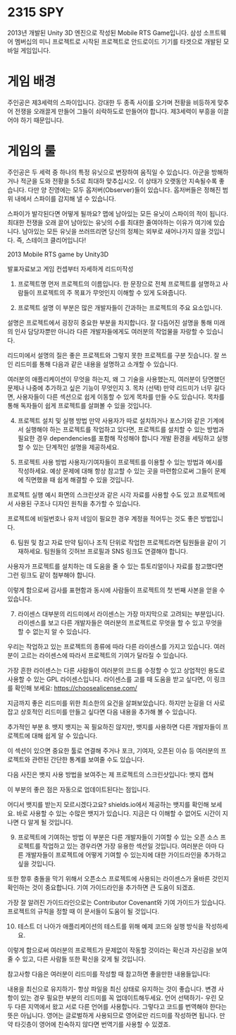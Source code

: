 # 2315 SPY
2013년 개발된 Unity 3D 엔진으로 작성된 Mobile RTS Game입니다. 삼성 소프트웨어 멤버십의 미니 프로젝트로 시작된 프로젝트로 안드로이드 기기를 타겟으로 개발된 모바일 게임입니다.

# 게임 배경
주인공은 제3세력의 스파이입니다. 강대한 두 종족 사이를 오가며 전황을 비등하게 맞추어 전쟁을 오래끌게 만들어 그들이 쇠락하도로 만들어야 합니다. 제3세력이 부흥을 이끌어야 하기 때문입니다.

# 게임의 룰
주인공은 두 세력 중 하나의 특정 유닛으로 변장하여 움직일 수 있습니다. 아군을 방해하거나 적군을 도와 전황을 5:5로 최대하 맞추십시오. 이 상태가 오랫동안 지속될수록 좋습니다. 다만 양 진영에는 모두 옵저버(Observer)들이 있습니다. 옵저버들은 정해진 범위 내에서 스파이를 감지해 낼 수 있습니다.

스파이가 발각된다면 어떻게 될까요? 맵에 남아있는 모든 유닛이 스파이의 적이 됩니다. 최대한 전쟁을 오래 끌어 남아있는 유닛의 수를 최대한 줄여야하는 이유가 여기에 있습니다. 남아있는 모든 유닛을 쓰러뜨리면 당신의 정체는 외부로 새어나가지 않을 것입니다. 즉, 스테이크 클리어입니다!


2013 Mobile RTS game by Unity3D

발표자료보고 게임 컨셉부터 자세하게 리드미작성

1. 프로젝트명
먼저 프로젝트의 이름입니다. 한 문장으로 전체 프로젝트를 설명하고 사람들이 프로젝트의 주 목표가 무엇인지 이해할 수 있게 도와줍니다.

2. 프로젝트 설명
이 부분은 많은 개발자들이 간과하는 프로젝트의 주요 요소입니다.

설명은 프로젝트에서 굉장히 중요한 부분을 차지합니다. 잘 다듬어진 설명을 통해 미래의 인사 담당자뿐만 아니라 다른 개발자들에게도 여러분의 작업물을 자랑할 수 있습니다.

리드미에서 설명의 질은 좋은 프로젝트와 그렇지 못한 프로젝트를 구분 짓습니다. 잘 쓰인 리드미를 통해 다음과 같은 내용을 설명하고 소개할 수 있습니다.

여러분의 애플리케이션이 무엇을 하는지,
왜 그 기술을 사용했는지,
여러분이 당면했던 문제나 나중에 추가하고 싶은 기능이 무엇인지
3. 목차 (선택)
만약 리드미가 너무 길다면, 사용자들이 다른 섹션으로 쉽게 이동할 수 있게 목차를 만들 수도 있습니다. 목차를 통해 독자들이 쉽게 프로젝트를 살펴볼 수 있을 것입니다.

4. 프로젝트 설치 및 실행 방법
만약 사용자가 따로 설치하거나 포스기와 같은 기계에서 실행해야 하는 프로젝트를 작업하고 있다면, 프로젝트를 설치할 수 있는 방법과 필요한 경우 dependencies를 포함해 작성해야 합니다
개발 환경을 세팅하고 실행할 수 있는 단계적인 설명을 제공하세요.

5. 프로젝트 사용 방법
사용자/기여자들이 프로젝트를 이용할 수 있는 방법과 예시를 작성하세요. 예상 문제에 대해 항상 참고할 수 있는 곳을 마련함으로써 그들이 문제에 직면했을 때 쉽게 해결할 수 있을 것입니다.

프로젝트 실행 예시 화면의 스크린샷과 같은 시각 자료를 사용할 수도 있고 프로젝트에서 사용된 구조나 디자인 원칙을 추가할 수 있습니다.

프로젝트에 비밀번호나 유저 네임이 필요한 경우 계정을 적어두는 것도 좋은 방법입니다.

6. 팀원 및 참고 자료
만약 팀이나 조직 단위로 작업한 프로젝트라면 팀원들을 같이 기재하세요. 팀원들의 깃허브 프로필과 SNS 링크도 연결해야 합니다.

사용자가 프로젝트를 설치하는 데 도움을 줄 수 있는 튜토리얼이나 자료를 참고했다면 그런 링크도 같이 첨부해야 합니다.

이렇게 함으로써 감사를 표현함과 동시에 사람들이 프로젝트의 첫 번째 사본을 얻을 수 있습니다.

7. 라이센스
대부분의 리드미에서 라이센스는 가장 마지막으로 고려되는 부분입니다. 라이센스를 보고 다른 개발자들은 여러분의 프로젝트로 무엇을 할 수 있고 무엇을 할 수 없는지 알 수 있습니다.

우리는 작업하고 있는 프로젝트의 종류에 따라 다른 라이센스를 가지고 있습니다. 여러분이 고르는 라이센스에 따라서 프로젝트의 기여가 달라질 수 있습니다.

가장 흔한 라이센스는 다른 사람들이 여러분의 코드를 수정할 수 있고 상업적인 용도로 사용할 수 있는 GPL 라이센스입니다. 라이센스를 고를 때 도움을 받고 싶다면, 이 링크를 확인해 보세요: https://choosealicense.com/

지금까지 좋은 리드미를 위한 최소한의 요건을 살펴보았습니다. 하지만 눈길을 더 사로잡고 상호적인 리드미를 만들고 싶다면 다음 내용을 추가해 볼 수 있습니다.

추가적인 부분
8. 뱃지
뱃지는 꼭 필요하진 않지만, 뱃지를 사용하면 다른 개발자들이 프로젝트에 대해 쉽게 알 수 있습니다.

이 섹션이 있으면 중요한 툴로 연결해 주거나 포크, 기여자, 오픈된 이슈 등 여러분의 프로젝트와 관련된 간단한 통계를 보여줄 수도 있습니다.

다음 사진은 뱃지 사용 방법을 보여주는 제 프로젝트의 스크린샷입니다:
뱃지 캡쳐

이 부분의 좋은 점은 자동으로 업데이트된다는 점입니다.

어디서 뱃지를 받는지 모르시겠다고요? shields.io에서 제공하는 뱃지를 확인해 보세요. 바로 사용할 수 있는 수많은 뱃지가 있습니다. 지금은 다 이해할 수 없어도 시간이 지나면 다 알게 될 것입니다.

9. 프로젝트에 기여하는 방법
이 부분은 다른 개발자들이 기여할 수 있는 오픈 소스 프로젝트를 작업하고 있는 경우라면 가장 유용한 섹션일 것입니다. 여러분은 아마 다른 개발자들이 프로젝트에 어떻게 기여할 수 있는지에 대한 가이드라인을 추가하고 싶을 것입니다.

또한 향후 충돌을 막기 위해서 오픈소스 프로젝트에 사용되는 라이센스가 올바른 것인지 확인하는 것이 중요합니다. 기여 가이드라인을 추가하면 큰 도움이 되겠죠.

가장 잘 알려진 가이드라인으로는 Contributor Covenant와 기여 가이드가 있습니다. 프로젝트의 규칙을 정할 때 이 문서들이 도움이 될 것입니다.

10. 테스트
더 나아가 애플리케이션의 테스트를 위해 예제 코드와 실행 방식을 작성하세요.

이렇게 함으로써 여러분의 프로젝트가 문제없이 작동할 것이라는 확신과 자신감을 보여줄 수 있고, 다른 사람들 또한 확신을 갖게 될 것입니다.

참고사항
다음은 여러분이 리드미를 작성할 때 참고하면 좋을만한 내용들입니다:

내용을 최신으로 유지하기- 항상 파일을 최신 상태로 유지하는 것이 좋습니다. 변경 사항이 있는 경우 필요한 부분의 리드미를 꼭 업데이트해두세요.
언어 선택하기- 우린 모두 다른 지역에서 왔고 서로 다른 언어를 사용합니다. 그렇다고 코드를 번역해야 한다는 뜻은 아닙니다. 영어는 글로벌하게 사용되므로 영어로만 리드미를 작성하면 됩니다. 만약 타깃층이 영어에 친숙하지 않다면 번역기를 사용할 수 있겠죠.
